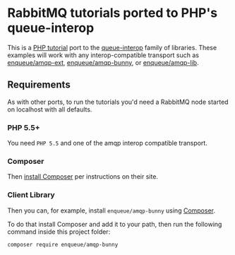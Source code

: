 # RabbitMQ tutorials ported to PHP's queue-interop

This is a [PHP tutorial](https://github.com/rabbitmq/rabbitmq-tutorials/tree/master/php) port to the [queue-interop](https://github.com/queue-interop/queue-interop#amqp-interop) family
of libraries.
These examples will work with any interop-compatible transport such as [enqueue/amqp-ext](https://github.com/php-enqueue/enqueue-dev/blob/master/docs/transport/amqp.md),
[enqueue/amqp-bunny](https://github.com/php-enqueue/enqueue-dev/blob/master/docs/transport/amqp_bunny.md),
or [enqueue/amqp-lib](https://github.com/php-enqueue/enqueue-dev/blob/master/docs/transport/amqp_lib.md).

## Requirements

As with other ports, to run the tutorials you'd need a RabbitMQ node started on localhost with all defaults.

### PHP 5.5+

You need `PHP 5.5` and one of the amqp interop compatible transport.


### Composer

Then [install Composer](https://getcomposer.org/download/) per instructions on their site.

### Client Library

Then you can, for example, install `enqueue/amqp-bunny` using [Composer](http://getcomposer.org).

To do that install Composer and add it to your path, then run the following command
inside this project folder:

```bash
composer require enqueue/amqp-bunny
```
